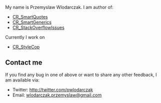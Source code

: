 My name is Przemyslaw Wlodarczak. I am author of:
  * [CR\_SmartQuotes](CR_SmartQuotes.md)
  * [CR\_SmartGenerics](CR_SmartGenerics.md)
  * [CR\_StackOverflowIssues](CR_StackOverflowIssues.md)

Currently I work on
  * [CR\_StyleCop](CR_StyleCop.md)


## Contact me ##
If you find any bug in one of above or want to share any other feedback,
I am available via:
  * Twitter: http://twitter.com/pwlodarczak
  * Email: wlodarczak.przemyslaw@gmail.com